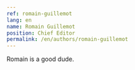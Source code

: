 ```yaml
---
ref: romain-guillemot
lang: en
name: Romain Guillemot
position: Chief Editor
permalink: /en/authors/romain-guillemot
---
```


Romain is a good dude.
